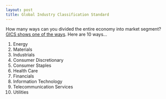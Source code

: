 ```yaml
---
layout: post
title: Global Industry Classification Standard
---
```


How many ways can you divided the entire economy into market segment? [GICS shows one of the ways](http://en.wikipedia.org/wiki/Global_Industry_Classification_Standard). Here are 10 ways...

1. Energy
2. Materials
3. Industrials
4. Consumer Discretionary
5. Consumer Staples
6. Health Care
7. Financials
8. Information Technology
9. Telecommunication Services
10. Utilities
